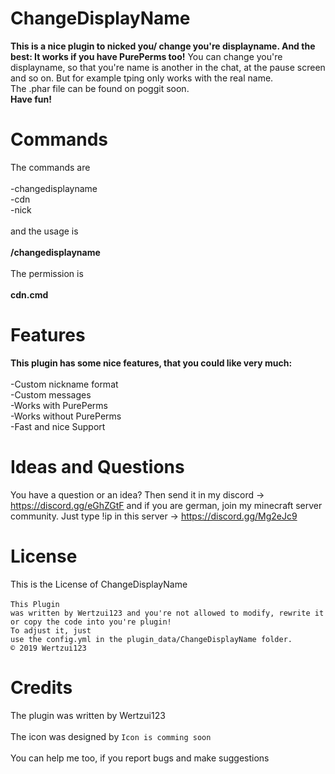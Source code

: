 # ChangeDisplayName
<b>This is a nice plugin to nicked you/ change you're displayname. And the best: It works if you have PurePerms too!</b>
You can change you're displayname, so that you're name is another in the chat, at the pause screen and so on. But for example tping only works with the real name.
<br>The .phar file can be found on poggit soon.
<br><b>Have fun!</b>

# Commands
The commands are
<br>
<br>-changedisplayname
<br>-cdn
<br>-nick
<br>
<br>and the usage is
<br>
<br><b>/changedisplayname <nickname></b>
<br>
<br>The permission is
<br>
<br><b>cdn.cmd</b>
  <br>
  
# Features
  **This plugin has some nice features, that you could like very much:**
<br>
  <br>-Custom nickname format
  <br>-Custom messages
  <br>-Works with PurePerms
  <br>-Works without PurePerms
  <br>-Fast and nice Support
  <br>
  
# Ideas and Questions
You have a question or an idea? Then send it in my discord -> https://discord.gg/eGhZGtF and if you are german, join my minecraft server community. Just type !ip in this server -> https://discord.gg/Mg2eJc9

# License
This is the License of ChangeDisplayName
<br>
<br><code>This Plugin was written by Wertzui123 and you're not allowed to modify, rewrite it or copy the code into you're plugin!</code>
<br><code>To adjust it, just use the config.yml in the plugin_data/ChangeDisplayName folder.</code>
<br><code>© 2019 Wertzui123</code>
  
  
# Credits
The plugin was written by Wertzui123
<br>
  <br>The icon was designed by <code>Icon is comming soon</code>
 <br>
  <br>You can help me too, if you report bugs and make suggestions
